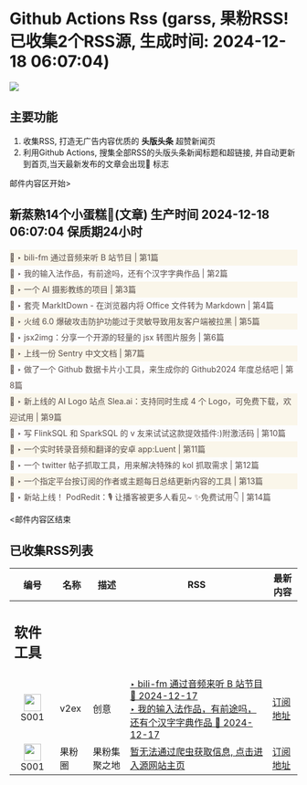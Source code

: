 # Github Actions Rss (garss, 果粉RSS! 已收集2个RSS源, 生成时间: 2024-12-18 06:07:04)

![](https://cdn.jsdelivr.net/gh/xinkeji/garss/_media/ga-rss.png)



## 主要功能
1. 收集RSS, 打造无广告内容优质的 **头版头条** 超赞新闻页
2. 利用Github Actions, 搜集全部RSS的头版头条新闻标题和超链接, 并自动更新到首页,当天最新发布的文章会出现🌈 标志

邮件内容区开始>
<h2>新蒸熟14个小蛋糕🍰(文章) 生产时间 2024-12-18 06:07:04 保质期24小时</h2>

<div style='line-height:3;background-color:#FAF6EA;' ><a href='https://www.v2ex.com/t/1098337#reply1' style="line-height:2;text-decoration:none;display:block;color:#584D49;">🌈 ‣ bili-fm 通过音频来听 B 站节目 | 第1篇</a></div><div style='line-height:3;' ><a href='https://www.v2ex.com/t/1098285#reply5' style="line-height:2;text-decoration:none;display:block;color:#584D49;">🌈 ‣ 我的输入法作品，有前途吗，还有个汉字字典作品 | 第2篇</a></div><div style='line-height:3;background-color:#FAF6EA;' ><a href='https://www.v2ex.com/t/1098300#reply9' style="line-height:2;text-decoration:none;display:block;color:#584D49;">🌈 ‣ 一个 AI 摄影教练的项目 | 第3篇</a></div><div style='line-height:3;' ><a href='https://www.v2ex.com/t/1098175#reply6' style="line-height:2;text-decoration:none;display:block;color:#584D49;">🌈 ‣ 套壳 MarkItDown - 在浏览器内将 Office 文件转为 Markdown | 第4篇</a></div><div style='line-height:3;background-color:#FAF6EA;' ><a href='https://www.v2ex.com/t/1098242#reply4' style="line-height:2;text-decoration:none;display:block;color:#584D49;">🌈 ‣ 火绒 6.0 爆破攻击防护功能过于灵敏导致用友客户端被拉黑 | 第5篇</a></div><div style='line-height:3;' ><a href='https://www.v2ex.com/t/1098228#reply9' style="line-height:2;text-decoration:none;display:block;color:#584D49;">🌈 ‣ jsx2img：分享一个开源的轻量的 jsx 转图片服务 | 第6篇</a></div><div style='line-height:3;background-color:#FAF6EA;' ><a href='https://www.v2ex.com/t/1098263#reply3' style="line-height:2;text-decoration:none;display:block;color:#584D49;">🌈 ‣ 上线一份 Sentry 中文文档 | 第7篇</a></div><div style='line-height:3;' ><a href='https://www.v2ex.com/t/1098173#reply20' style="line-height:2;text-decoration:none;display:block;color:#584D49;">🌈 ‣ 做了一个 Github 数据卡片小工具，来生成你的 Github2024 年度总结吧 | 第8篇</a></div><div style='line-height:3;background-color:#FAF6EA;' ><a href='https://www.v2ex.com/t/1098174#reply4' style="line-height:2;text-decoration:none;display:block;color:#584D49;">🌈 ‣ 新上线的 AI Logo 站点 Slea.ai：支持同时生成 4 个 Logo，可免费下载，欢迎试用 | 第9篇</a></div><div style='line-height:3;' ><a href='https://www.v2ex.com/t/1098186#reply1' style="line-height:2;text-decoration:none;display:block;color:#584D49;">🌈 ‣ 写 FlinkSQL 和 SparkSQL 的 v 友来试试这款提效插件:)附激活码 | 第10篇</a></div><div style='line-height:3;background-color:#FAF6EA;' ><a href='https://www.v2ex.com/t/1098085#reply6' style="line-height:2;text-decoration:none;display:block;color:#584D49;">🌈 ‣ 一个实时转录音频和翻译的安卓 app:Luent | 第11篇</a></div><div style='line-height:3;' ><a href='https://www.v2ex.com/t/1098170#reply3' style="line-height:2;text-decoration:none;display:block;color:#584D49;">🌈 ‣ 一个 twitter 帖子抓取工具，用来解决特殊的 kol 抓取需求 | 第12篇</a></div><div style='line-height:3;background-color:#FAF6EA;' ><a href='https://www.v2ex.com/t/1098169#reply1' style="line-height:2;text-decoration:none;display:block;color:#584D49;">🌈 ‣ 一个指定平台按订阅的作者或主题每日总结更新内容的工具 | 第13篇</a></div><div style='line-height:3;' ><a href='https://www.v2ex.com/t/1098065#reply4' style="line-height:2;text-decoration:none;display:block;color:#584D49;">🌈 ‣ 新站上线！ PodRedit：🎙️ 让播客被更多人看见~ ✨免费试用👇 | 第14篇</a></div>

<邮件内容区结束

## 已收集RSS列表

| 编号 | 名称 | 描述 | RSS | 最新内容 |
| --- | --- | --- | --- | --- |
| <h2 id="软件工具">软件工具</h2> |  |   |  |  |
| <div id="S001" style="text-align: center;"><img src="https://cdn.jsdelivr.net/gh/zhaoolee/garss/_media/favicon/S001.png" width="30px" style="width:30px;height: auto;"/><br><span>S001</span></div> | v2ex | 创意 | [‣ bili-fm 通过音频来听 B 站节目 🌈 2024-12-17](https://www.v2ex.com/t/1098337#reply1)<br/>[‣ 我的输入法作品，有前途吗，还有个汉字字典作品 🌈 2024-12-17](https://www.v2ex.com/t/1098285#reply5) | [订阅地址](https://www.v2ex.com/feed/tab/creative.xml) |
| <div id="S001" style="text-align: center;"><img src="https://cdn.jsdelivr.net/gh/zhaoolee/garss/_media/favicon/S001.png" width="30px" style="width:30px;height: auto;"/><br><span>S001</span></div> | 果粉圈 | 果粉集聚之地 | [暂无法通过爬虫获取信息, 点击进入源网站主页](https://g0f.cn) | [订阅地址](https://g0f.cn/rss.xml) |



